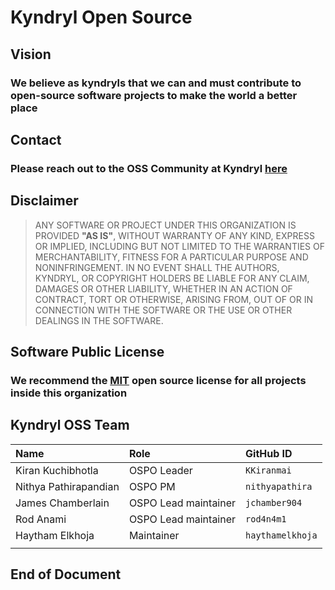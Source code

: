 # Kyndryl Open Source

## Vision

### We believe as kyndryls that we can and must contribute to open-source software projects to make the world a better place

## Contact

### Please reach out to the OSS Community at Kyndryl [here](mailto:open-source@kyndryl.com)

## Disclaimer

>ANY SOFTWARE OR PROJECT UNDER THIS ORGANIZATION IS PROVIDED **"AS IS"**, WITHOUT WARRANTY OF ANY KIND, EXPRESS OR IMPLIED, INCLUDING BUT NOT LIMITED TO THE WARRANTIES OF MERCHANTABILITY, FITNESS FOR A PARTICULAR PURPOSE AND NONINFRINGEMENT. IN NO EVENT SHALL THE AUTHORS, KYNDRYL, OR COPYRIGHT HOLDERS BE LIABLE FOR ANY CLAIM, DAMAGES OR OTHER LIABILITY, WHETHER IN AN ACTION OF CONTRACT, TORT OR OTHERWISE, ARISING FROM, OUT OF OR IN CONNECTION WITH THE SOFTWARE OR THE USE OR OTHER DEALINGS IN THE SOFTWARE.

## Software Public License

### We recommend the [MIT](https://opensource.org/licenses/MIT) open source license for all projects inside this organization

## Kyndryl OSS Team

| **Name** | **Role** | **GitHub ID** |
|:---------------|:---------------|:---------------|
| Kiran Kuchibhotla | OSPO Leader | `KKiranmai ` |
| Nithya Pathirapandian | OSPO PM | `nithyapathira` |
| James Chamberlain | OSPO Lead maintainer | `jchamber904` |
| Rod Anami | OSPO Lead maintainer | `rod4n4m1` |
| Haytham Elkhoja | Maintainer | `haythamelkhoja` |
| | | |

## End of Document
